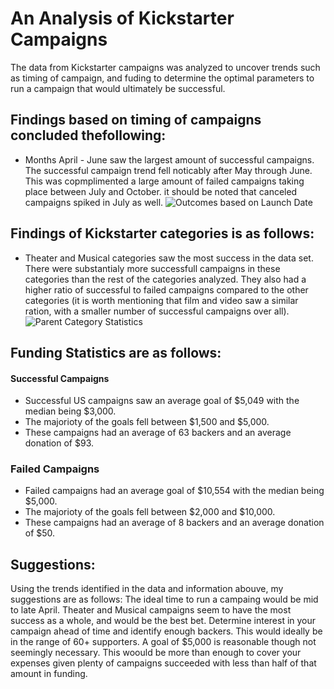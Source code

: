 # An Analysis of Kickstarter Campaigns
The data from Kickstarter campaigns was analyzed to uncover trends such as timing of campaign, and fuding to determine the optimal parameters to run a campaign that would ultimately be successful.
## Findings based on timing of campaigns concluded thefollowing:
- Months April - June saw the largest amount of successful campaigns. The successful campaign trend fell noticably after May through June. This was copmplimented a large amount of failed campaigns taking place between July and October. it should be noted that canceled campaigns spiked in July as well.
![Outcomes based on Launch Date](https://user-images.githubusercontent.com/102814578/165001658-4bf719d7-2390-4bfd-a5e5-d7bc9b2696c4.png)

## Findings of Kickstarter categories is as follows:
- Theater and Musical categories saw the most success in the data set. There were substantialy more successfull campaigns in these categories than the rest of the categories analyzed. They also had a higher ratio of successful to failed campaigns compared to the other categories (it is worth mentioning that film and video saw a similar ration, with a smaller number of successful campaigns over all).
![Parent Category Statistics](https://user-images.githubusercontent.com/102814578/165001644-c33fcf32-8e80-4e22-81b7-2b046e81a995.png)

## Funding Statistics are as follows:
#### Successful Campaigns
- Successful US campaigns saw an average goal of $5,049 with the median being $3,000. 
- The majorioty of the goals fell between $1,500 and $5,000. 
- These campaigns had an average of 63 backers and an average donation of $93.
### Failed Campaigns
-  Failed campaigns had an average goal of $10,554 with the median being $5,000.
-  The majorioty of the goals fell between $2,000 and $10,000. 
-  These campaigns had an average of 8 backers and an average donation of $50.

## Suggestions:
Using the trends identified in the data and information abouve, my suggestions are as follows:
The ideal time to run a campaing would be mid to late April. Theater and Musical campaigns seem to have the most success as a whole, and would be the best bet. Determine interest in your campaign ahead of time and identify enough backers. This would ideally be in the range of 60+ supporters. A goal of $5,000 is reasonable though not seemingly necessary. This woould be more than enough to cover your expenses given plenty of campaigns succeeded with less than half of that amount in funding.  

